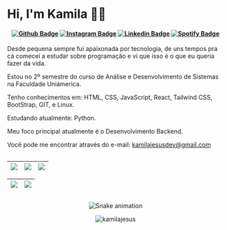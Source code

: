 # Hi, I'm Kamila 👩‍💻

<h4 align="center">

[![Github Badge](https://img.shields.io/badge/-Facebook-blue?style=for-the-badge&logo=Facebook&logoColor=white&link=https://github.com/kamilajesus)](https://www.facebook.com/kamilajesusdev)
[![Instagram Badge](https://img.shields.io/badge/-instagram-red?style=for-the-badge&logo=instagram&logoColor=white&link=https://github.com/kamilajesus)](https://www.instagram.com/kamilajjesus/)
[![Linkedin Badge](https://img.shields.io/badge/-Linkedin-blue?style=for-the-badge&logo=Linkedin&logoColor=white&link=https://github.com/kamilajesus)](https://www.linkedin.com/in/kamila-jesus-/)
[![Spotify Badge](https://img.shields.io/badge/-Spotify-3bb34b?style=for-the-badge&logo=Spotify&logoColor=161f16&link=https://github.com/kamilajesus)](https://open.spotify.com/user/224m2x4nhanmoxrizgv2k3z6y)


</h4>

Desde pequena sempre fui apaixonada por tecnologia, de uns tempos pra cá comecei a estudar sobre programação e vi que isso é o que eu queria fazer da vida. 

Estou no 2º semestre do curso de Análise e Desenvolvimento de Sistemas na Faculdade Uniámerica.

Tenho conhecimentos em: HTML, CSS, JavaScript, React, Tailwind CSS, BootStrap, GIT, e Linux.

Estudando atualmente: Python.

Meu foco principal atualmente é o Desenvolvimento Backend.

Você pode me encontrar através do e-mail: kamilajesusdev@gmail.com

<div align="center"> 


## 
 

| ![](http://github-profile-summary-cards.vercel.app/api/cards/stats?username=kamilajesus&theme=nord_dark) | ![](http://github-profile-summary-cards.vercel.app/api/cards/repos-per-language?username=kamilajesus&hide=Html&theme=nord_dark) | ![](http://github-profile-summary-cards.vercel.app/api/cards/most-commit-language?username=kamilajesus&theme=nord_dark) |
| :-: | :-: | :-: |

| ![](http://github-profile-summary-cards.vercel.app/api/cards/profile-details?username=kamilajesus&theme=nord_dark) | ![](https://github-readme-streak-stats.herokuapp.com/?user=kamilajesus&hide_border=true&date_format=M%20j%5B%2C%20Y%5D&background=2D3742&stroke=2D3742&ring=6bbbca&fire=6bbbca&currStreakNum=fff&sideNums=6bbbca&currStreakLabel=6bbbca&sideLabels=fff&dates=fff) |
| :-: | :-: |

##
   
![Snake animation](https://github.com/kamilajesus/kamilajesus/blob/output/github-contribution-grid-snake.svg)
     
<p align="center"> <img src="https://komarev.com/ghpvc/?username=kamilajesus&label=Profile%20views&color=28a464&style=flat" alt="kamilajesus" /> </p>


